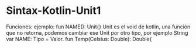 # Sintax-Kotlin-Unit1
Funciones: ejemplo:
fun NAME(): Unit{} Unit es el void de kotlin, una función que no retorna, podemos cambiar ese Unit por otro tipo, por ejemplo String
var NAME: Tipo = Valor.
fun Temp(Celsius: Double): Double{
